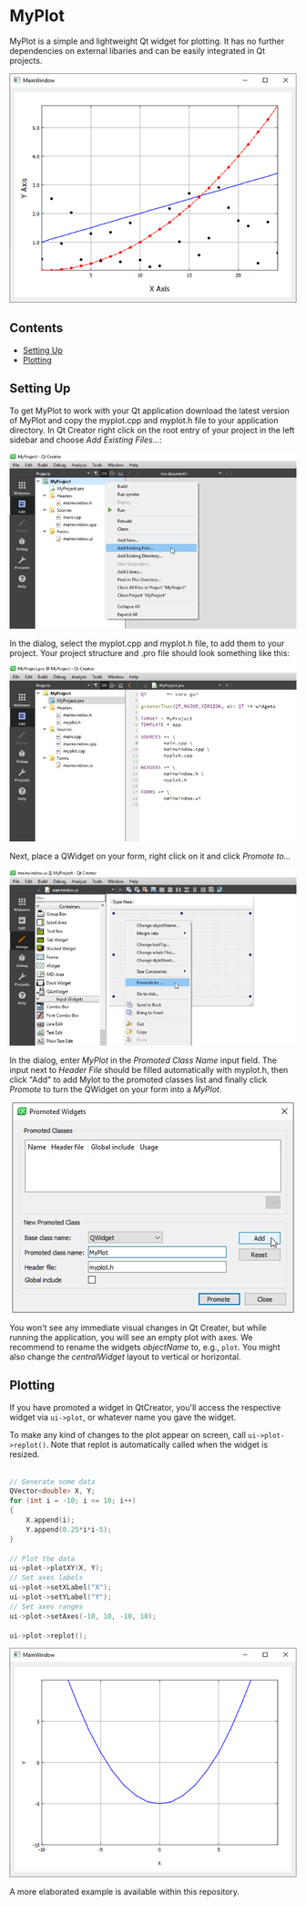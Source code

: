 # MyPlot

MyPlot is a simple and lightweight Qt widget for plotting. 
It has no further dependencies on external libaries and can be easily integrated in Qt projects. 

<p align="center">
	<img src="Images/My-Plot-00.png" width="560">
</p>

## Contents

- [Setting Up](#setting-up)
- [Plotting](#plotting)

## Setting Up

To get MyPlot to work with your Qt application download the latest version of MyPlot and copy the myplot.cpp and myplot.h 
file to your application directory. 
In Qt Creator right click on the root entry of your project in the left sidebar and choose *Add Existing Files...*:

<p align="center">
	<img src="Images/My-Plot-01.png">
</p>

In the dialog, select the myplot.cpp and myplot.h file, to add them to your project. Your project structure and .pro file should look something like this:
<p align="center"><img src="Images/My-Plot-02.png"></p>

Next, place a QWidget on your form, right click on it and click *Promote to...* <br>
<p align="center">
	<img src="Images/My-Plot-03.png">
</p>

In the dialog, enter *MyPlot* in the *Promoted Class Name* input field. The input next to *Header File* should be filled automatically with myplot.h, then click "Add" to add Mylot to the promoted classes list and finally click *Promote* to turn the QWidget on your form into a *MyPlot*.
<p align="center">
	<img src="Images/My-Plot-04.png">
</p>

You won't see any immediate visual changes in Qt Creater, but while running the application, you will see an empty plot with axes.
We recommend to rename the widgets *objectName* to, e.g., `plot`. You might also change the *centralWidget* layout to vertical or horizontal.

## Plotting

If you have promoted a widget in QtCreator, you'll access the respective widget via `ui->plot`, 
or whatever name you gave the widget.

To make any kind of changes to the plot appear on screen, call `ui->plot->replot()`. 
Note that replot is automatically called when the widget is resized. 


```c++

// Generate some data
QVector<double> X, Y;
for (int i = -10; i <= 10; i++)
{
	X.append(i);
	Y.append(0.25*i*i-5);
}

// Plot the data
ui->plot->plotXY(X, Y);
// Set axes labels
ui->plot->setXLabel("X");
ui->plot->setYLabel("Y");
// Set axes ranges
ui->plot->setAxes(-10, 10, -10, 10);

ui->plot->replot();
```

<p align="center">
	<img src="Images/My-Plot-05.png" width="560">
</p>

A more elaborated example is available within this repository.


